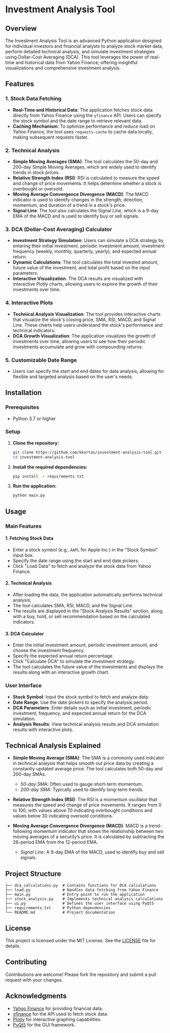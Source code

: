 
# Investment Analysis Tool

## Overview

The Investment Analysis Tool is an advanced Python application designed for individual investors and financial analysts to analyze stock market data, perform detailed technical analysis, and simulate investment strategies using Dollar-Cost Averaging (DCA). This tool leverages the power of real-time and historical data from Yahoo Finance, offering insightful visualizations and comprehensive investment analysis.

## Features

### 1. **Stock Data Fetching**
   - **Real-Time and Historical Data**: The application fetches stock data directly from Yahoo Finance using the `yfinance` API. Users can specify the stock symbol and the date range to retrieve relevant data.
   - **Caching Mechanism**: To optimize performance and reduce load on Yahoo Finance, the tool uses `requests-cache` to cache data locally, making subsequent requests faster.

### 2. **Technical Analysis**
   - **Simple Moving Averages (SMA)**: The tool calculates the 50-day and 200-day Simple Moving Averages, which are widely used to identify trends in stock prices.
   - **Relative Strength Index (RSI)**: RSI is calculated to measure the speed and change of price movements. It helps determine whether a stock is overbought or oversold.
   - **Moving Average Convergence Divergence (MACD)**: The MACD indicator is used to identify changes in the strength, direction, momentum, and duration of a trend in a stock's price.
   - **Signal Line**: The tool also calculates the Signal Line, which is a 9-day EMA of the MACD and is used to identify buy or sell signals.

### 3. **DCA (Dollar-Cost Averaging) Calculator**
   - **Investment Strategy Simulation**: Users can simulate a DCA strategy by entering their initial investment, periodic investment amount, investment frequency (weekly, monthly, quarterly, yearly), and expected annual return.
   - **Dynamic Calculations**: The tool calculates the total invested amount, future value of the investment, and total profit based on the input parameters.
   - **Interactive Visualization**: The DCA results are visualized with interactive Plotly charts, allowing users to explore the growth of their investments over time.

### 4. **Interactive Plots**
   - **Technical Analysis Visualization**: The tool provides interactive charts that visualize the stock's closing price, SMA, RSI, MACD, and Signal Line. These charts help users understand the stock's performance and technical indicators.
   - **DCA Growth Visualization**: The application visualizes the growth of investments over time, allowing users to see how their periodic investments accumulate and grow with compounding returns.

### 5. **Customizable Date Range**
   - Users can specify the start and end dates for data analysis, allowing for flexible and targeted analysis based on the user's needs.

## Installation

### Prerequisites

- Python 3.7 or higher

### Setup

1. **Clone the repository:**

    ```bash
    git clone https://github.com/kkartas/investment-analysis-tool.git
    cd investment-analysis-tool
    ```

2. **Install the required dependencies:**

    ```bash
    pip install -r requirements.txt
    ```

3. **Run the application:**

    ```bash
    python main.py
    ```

## Usage

### Main Features

#### 1. **Fetching Stock Data**
   - Enter a stock symbol (e.g., `AAPL` for Apple Inc.) in the "Stock Symbol" input box.
   - Specify the date range using the start and end date pickers.
   - Click "Load Data" to fetch and analyze the stock data from Yahoo Finance.

#### 2. **Technical Analysis**
   - After loading the data, the application automatically performs technical analysis.
   - The tool calculates SMA, RSI, MACD, and the Signal Line.
   - The results are displayed in the "Stock Analysis Results" section, along with a buy, hold, or sell recommendation based on the calculated indicators.

#### 3. **DCA Calculator**
   - Enter the initial investment amount, periodic investment amount, and choose the investment frequency.
   - Specify the expected annual return percentage.
   - Click "Calculate DCA" to simulate the investment strategy.
   - The tool calculates the future value of the investments and displays the results along with an interactive growth chart.

### User Interface

- **Stock Symbol**: Input the stock symbol to fetch and analyze data.
- **Date Range**: Use the date pickers to specify the analysis period.
- **DCA Parameters**: Enter details such as initial investment, periodic investment, frequency, and expected annual return for the DCA simulation.
- **Analysis Results**: View technical analysis results and DCA simulation results with interactive plots.

## Technical Analysis Explained

- **Simple Moving Average (SMA)**: The SMA is a commonly used indicator in technical analysis that helps smooth out price data by creating a constantly updated average price. The tool calculates both 50-day and 200-day SMAs.
  - *50-day SMA*: Often used to gauge short-term momentum.
  - *200-day SMA*: Typically used to identify long-term trends.

- **Relative Strength Index (RSI)**: The RSI is a momentum oscillator that measures the speed and change of price movements. It ranges from 0 to 100, with values above 70 indicating overbought conditions and values below 30 indicating oversold conditions.

- **Moving Average Convergence Divergence (MACD)**: MACD is a trend-following momentum indicator that shows the relationship between two moving averages of a security’s price. It is calculated by subtracting the 26-period EMA from the 12-period EMA.
  - *Signal Line*: A 9-day EMA of the MACD, used to identify buy and sell signals.

## Project Structure

```plaintext
├── dca_calculations.py  # Contains functions for DCA calculations
├── load.py              # Handles data fetching from Yahoo Finance
├── main.py              # Entry point to run the application
├── stock_analysis.py    # Implements technical analysis calculations
├── ui.py                # Defines the user interface using PyQt5
├── requirements.txt     # Python dependencies
└── README.md            # Project documentation
```

## License

This project is licensed under the MIT License. See the [LICENSE](LICENSE) file for details.

## Contributing

Contributions are welcome! Please fork the repository and submit a pull request with your changes.

## Acknowledgments

- [Yahoo Finance](https://finance.yahoo.com) for providing financial data.
- [yfinance](https://pypi.org/project/yfinance/) for the API used to fetch stock data.
- [Plotly](https://plotly.com/python/) for interactive graphing capabilities.
- [PyQt5](https://pypi.org/project/PyQt5/) for the GUI framework.

